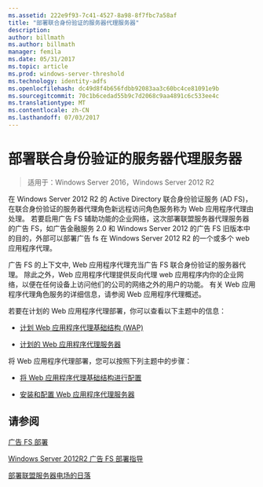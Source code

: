 ```yaml
---
ms.assetid: 222e9f93-7c41-4527-8a98-8f7fbc7a58af
title: "部署联合身份验证的服务器代理服务器"
description: 
author: billmath
ms.author: billmath
manager: femila
ms.date: 05/31/2017
ms.topic: article
ms.prod: windows-server-threshold
ms.technology: identity-adfs
ms.openlocfilehash: dc49d8f4b656fdbb92083aa3c60bc4ce81091e9b
ms.sourcegitcommit: 70c1b6cedad55b9c7d2068c9aa4891c6c533ee4c
ms.translationtype: MT
ms.contentlocale: zh-CN
ms.lasthandoff: 07/03/2017
---
```

# <a name="deploying-federation-server-proxies"></a>部署联合身份验证的服务器代理服务器

>适用于：Windows Server 2016，Windows Server 2012 R2

在 Windows Server 2012 R2 的 Active Directory 联合身份验证服务 \(AD FS\)，在联合身份验证的服务器代理角色新远程访问角色服务称为 Web 应用程序代理由处理。 若要启用广告 FS 辅助功能的企业网络，这次部署联盟服务器代理服务器的广告 FS，如广告金融服务 2.0 和 Windows Server 2012 的广告 FS 旧版本中的目的，外部可以部署广告 fs 在 Windows Server 2012 R2 的一个或多个 web 应用程序代理。  
  
广告 FS 的上下文中, Web 应用程序代理充当广告 FS 联合身份验证的服务器代理。 除此之外，Web 应用程序代理提供反向代理 web 应用程序内你的企业网络，以便在任何设备上访问他们的公司的网络之外的用户的功能。 有关 Web 应用程序代理角色服务的详细信息，请参阅 Web 应用程序代理概述。  
  
若要在计划的 Web 应用程序代理部署，你可以查看以下主题中的信息：  
  
-   [计划 Web 应用程序代理基础结构 (WAP)](https://technet.microsoft.com/library/dn383648.aspx)  
  
-   [计划的 Web 应用程序代理服务器](https://technet.microsoft.com/library/dn383647.aspx)  
  
将 Web 应用程序代理部署，您可以按照下列主题中的步骤：  
  
-   [将 Web 应用程序代理基础结构进行配置](https://technet.microsoft.com/library/dn383644.aspx)  
  
-   [安装和配置 Web 应用程序代理服务器](https://technet.microsoft.com/library/dn383662.aspx)  
  
 
## <a name="see-also"></a>请参阅 

[广告 FS 部署](../../ad-fs/AD-FS-Deployment.md)  

[Windows Server 2012R2 广告 FS 部署指导](../../ad-fs/deployment/Windows-Server-2012-R2-AD-FS-Deployment-Guide.md)  
 
[部署联盟服务器电场的日落](../../ad-fs/deployment/Deploying-a-Federation-Server-Farm.md)  
  

